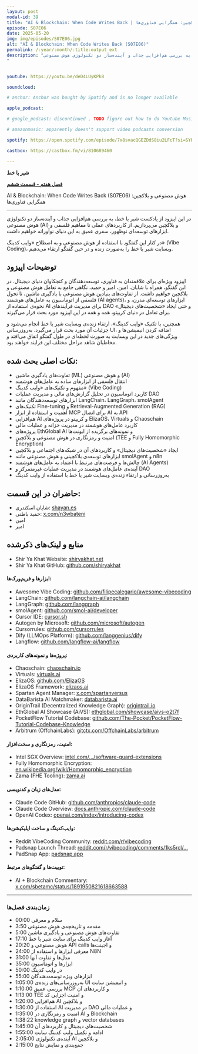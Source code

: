 ```yaml
---
layout: post
modal-id: 39
title: "AI & Blockchain: When Code Writes Back | هوش مصنوعی و بلاکچین: همگرایی فناوری‌ها (S07E06)"
episode: S07E06
date: 2025-05-20
img: img/episodes/S07E06.jpg
alt: "AI & Blockchain: When Code Writes Back (S07E06)"
permalink: /:year/:month/:title:output_ext
description: "در این اپیزود از پادکست شیر یا خط، به بررسی هم‌افزایی جذاب و آینده‌ساز دو تکنولوژی هوش مصنوعی (AI) و بلاکچین می‌پردازیم. از کاربردهای عملی تا مفاهیم فلسفی و ابزارهای توسعه‌ای نوظهور و وایب-کدینگ، سفری عمیق به این دنیای نوآورانه خواهیم داشت. در کنار این گفتگو٫ با استفاده از هوش مصنوعی و به اصطلاح «وایب کدینگ» (Vibe Coding)، وبسایت شیر یا خط را به‌صورت زنده و در حین گفتگو ارتقاء می‌دهیم. 
" 


youtube: https://youtu.be/deD4LUyKPk8

soundcloud: 

# anchor: Anchor was bought by Spotify and is no longer available

apple_podcast: 

# google_podcast: discontinued , TODO figure out how to do Youtube Music

# amazonmusic: apparently doesn't support video podcasts conversion 

spotify: https://open.spotify.com/episode/7x8svacQGEZDdS8iu2LFcT?si=SYPv5npVRqaI3qtW-Nm1_w

castbox: https://castbox.fm/vi/810689460

---
```



**شیر یا خط**

**[فصل هفتم - قسمت ششم](https://shiryakhat.net/2025/05/ai-blockchain-vibecoding.html)**

AI & Blockchain: When Code Writes Back (S07E06) هوش مصنوعی و بلاکچین: همگرایی فناوری‌ها 

-------------------------------------------------------

در این اپیزود از پادکست شیر یا خط، به بررسی هم‌افزایی جذاب و آینده‌ساز دو تکنولوژی هوش مصنوعی (AI) و بلاکچین می‌پردازیم. از کاربردهای عملی تا مفاهیم فلسفی و ابزارهای توسعه‌ای نوظهور، سفری عمیق به این دنیای نوآورانه خواهیم داشت.

در کنار این گفتگو٫ با استفاده از هوش مصنوعی و به اصطلاح «وایب کدینگ» (Vibe Coding)، وبسایت شیر یا خط را به‌صورت زنده و در حین گفتگو ارتقاء می‌دهیم. 


## توضیحات اپیزود

اپیزود ویژه‌ای برای علاقمندان به فناوری، توسعه‌دهندگان و کنجکاوان دنیای دیجیتال. در این گفتگو، همراه با شایان، امین، امیر و حمید، نگاهی جامع به تعامل هوش مصنوعی و بلاکچین خواهیم داشت. از تفاوت‌های بنیادین هوش مصنوعی با یادگیری ماشین، تا تحول فلسفی از اتوماسیون به عامل‌های هوشمند (AI agents)، ابزارهای توسعه‌ای مدرن، و نحوه‌ی استفاده از AI برای مدیریت فرآیندهای DAO و حتی ایجاد «شخصیت‌های دیجیتال» برای تعامل در دنیای کریپتو، همه و همه در این اپیزود مورد بحث قرار می‌گیرند.

همچنین، با تکنیک «وایب کدینگ»، ارتقاء زنده‌ی وبسایت شیر یا خط انجام می‌شود و جزئیات آن مورد بحث قرار می‌گیرد. به‌روزرسانی UI، اضافه کردن انیمیشن‌ها و ویژگی‌های جدید در این وبسایت به صورت لحظه‌ای در طول گفتگو اتفاق می‌افتد و مخاطبان شاهد مراحل مختلف این فرایند خواهند بود.

## نکات اصلی بحث‌ شده:
* تفاوت‌های یادگیری ماشین (ML) و هوش مصنوعی (AI)
* انتقال فلسفی از ابزارهای ساده به عامل‌های هوشمند
* مفهوم و تکنیک‌های «وایب کدینگ» (Vibe Coding)
* کاربرد اتوماسیون در تحلیل گزارش‌های مالی و مدیریت عملیات DAO
* ابزارهای توسعه‌دهندگان مانند LangChain، LangGraph، smolAgent
* تکنیک‌های Fine-tuning و Retrieval-Augmented Generation (RAG)
* اهمیت و استفاده از ابزار MCP برای اتصال AI به API
* هم‌افزایی AI و کریپتو در پروژه‌های ElizaOS، Virtuals و Chaoschain
* کاربرد عامل‌های هوشمند در مدیریت خزانه و عملیات مالی
* پروژه‌های EthGlobal AI و نمونه‌های برگزیده از ایونت‌ها
* امنیت و رمزنگاری در هوش مصنوعی و بلاکچین (TEE و Fully Homomorphic Encryption)
* ایجاد «شخصیت‌های دیجیتال» و کاربردهای آن در شبکه‌های اجتماعی و بلاکچین
* ابزارهای توسعه‌ی بلاکچینی و هوش مصنوعی مانند smolAgent و n8n
* چالش‌ها و فرصت‌های مرتبط با اعتماد به عامل‌های هوشمند (AI Agents)
* آینده‌ی عامل‌های هوشمند در مدیریت عملیات غیرمتمرکز و DAO
* به‌روزرسانی و ارتقاء زنده‌ی وبسایت شیر یا خط با استفاده از وایب کدینگ

## **حاضران در این قسمت:**

* شایان اسکندری: [shayan.es](https://shayan.es)  
* حمید باطنی: [x.com/n3wbateni](https://x.com/n3wbateni)
* امین
* امیر


## منابع و لینک‌های ذکرشده

- Shir Ya Khat Website: [shiryakhat.net](https://shiryakhat.net/)
- Shir Ya Khat GitHub: [github.com/shiryakhat](https://github.com/shiryakhat)

#### ابزارها و فریم‌ورک‌ها:
- Awesome Vibe Coding: [github.com/filipecalegario/awesome-vibecoding](https://github.com/filipecalegario/awesome-vibe-coding)
- LangChain: [github.com/langchain-ai/langchain](https://github.com/langchain-ai/langchain)
- LangGraph: [github.com/langgraph](https://github.com/langgraph)
- smolAgent: [github.com/smol-ai/developer](https://github.com/smol-ai/developer)
- Cursor IDE: [cursor.sh](https://cursor.sh)
- Autogen by Microsoft: [github.com/microsoft/autogen](https://github.com/microsoft/autogen)
- Cursorrules: [github.com/cursorrules](https://github.com/cursorrules)
- Dify (LLMOps Platform): [github.com/langgenius/dify](https://github.com/langgenius/dify)
- Langflow: [github.com/langflow-ai/langflow](https://github.com/langflow-ai/langflow)

#### پروژه‌ها و نمونه‌های کاربردی:
- Chaoschain: [chaoschain.io](https://chaoschain.io)
- Virtuals: [virtuals.ai](https://virtuals.ai)
- ElizaOS: [github.com/ElizaOS](https://github.com/ElizaOS)
- ElizaOS Framework: [elizaos.ai](https://elizaos.ai)
- Spartan Agent Manager: [x.com/spartanversus](https://x.com/spartanversus)
- DataBarista AI Matchmaker: [databarista.ai](https://databarista.ai)
- OriginTrail (Decentralized Knowledge Graph): [origintrail.io](https://origintrail.io)
- EthGlobal AI Showcase (AiVS): [ethglobal.com/showcase/aivs-o2t7f](https://ethglobal.com/showcase/aivs-o2t7f)
- PocketFlow Tutorial Codebase: [github.com/The-Pocket/PocketFlow-Tutorial-Codebase-Knowledge](https://github.com/The-Pocket/PocketFlow-Tutorial-Codebase-Knowledge)
- Arbitrum (OffchainLabs): [gitctx.com/OffchainLabs/arbitrum](https://gitctx.com/OffchainLabs/arbitrum)

#### امنیت، رمزنگاری و سخت‌افزار:
- Intel SGX Overview: [intel.com/.../software-guard-extensions](https://www.intel.com/content/www/us/en/products/docs/accelerator-engines/software-guard-extensions.html)
- Fully Homomorphic Encryption: [en.wikipedia.org/wiki/Homomorphic_encryption](https://en.wikipedia.org/wiki/Homomorphic_encryption)
- Zama (FHE Tooling): [zama.ai](https://www.zama.ai/)

#### مدل‌های زبان و کدنویسی:
- Claude Code GitHub: [github.com/anthropics/claude-code](https://github.com/anthropics/claude-code)
- Claude Code Overview: [docs.anthropic.com/claude-code](https://docs.anthropic.com/en/docs/claude-code/overview)
- OpenAI Codex: [openai.com/index/introducing-codex](https://openai.com/index/introducing-codex/)

#### وایب‌کدینگ و ساخت اپلیکیشن‌ها:
- Reddit VibeCoding Community: [reddit.com/r/vibecoding](https://www.reddit.com/r/vibecoding/)
- Padsnap Launch Thread: [reddit.com/r/vibecoding/comments/1ks5rcl/...](https://www.reddit.com/r/vibecoding/comments/1ks5rcl/i_vibecoded_an_app_i_desperately_wanted_and/)
- PadSnap App: [padsnap.app](https://padsnap.app)

#### توییت‌ها و گفتگوهای مرتبط:
- AI + Blockchain Commentary: [x.com/sbetamc/status/1891950821618663588](https://x.com/sbetamc/status/1891950821618663588)


---

### زمان‌بندی فصل‌ها

- 00:00 سلام و معرفی 
- 3:50 مقدمه و تاریخچه‌ی هوش مصنوعی 
- 5:00 تفاوت‌های هوش مصنوعی و یادگیری ماشین 
- 17:10 آغاز وایب کدینگ برای سایت شیر یا خط
- 20:20 هوش مصنوعی و API calls و اجینت‌ها
- 24:00 معرفی ایزارها و استفاده از N8N
- 31:00 مدل‌ها و تفاوت آنها
- 35:00 ابزارها و اتوماسیون
- 50:00  در وایب کدینگ
- 55:00 ابزارهای ویژه توسعه‌دهندگان
- 1:05:00 به‌روزرسانی‌های زنده‌ی UI و انیمیشن سایت
- 1:10:00 بررسی عمیق MCP و کاربردهای آن
- 1:13:00 TEE و امنیت اجزایی کد 
- 1:20:00 هم‌افزایی AI و بلاکچین
- 1:30:00 استفاده از AI در مدیریت DAO و عملیات مالی
- 1:35:00 امنیت و رمزنگاری در AI و Blockchain
- 1:38:22 knowledge graph و vector databases
- 1:45:00 شخصیت‌های دیجیتال و کاربردهای آن
- 1:55:00 ادامه و تکمیل وایب کدینگ سایت
- 2:05:00 آینده‌ی تکنولوژی AI و بلاکچین
- 2:15:00 جمع‌بندی و نمایش نتایج





